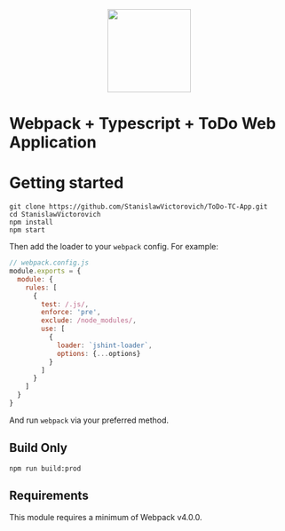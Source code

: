 <div align="center">
  <a href="https://github.com/StanislawVictorovich/ToDo-TC-App">
    <img width="150" height="150" src="https://mbtskoudsalg.com/images/checklist-3d-png-4.png">
  </a>
</div>

# Webpack + Typescript + ToDo Web Application

# Getting started

```
git clone https://github.com/StanislawVictorovich/ToDo-TC-App.git
cd StanislawVictorovich
npm install
npm start
```
Then add the loader to your `webpack` config. For example:

```js
// webpack.config.js
module.exports = {
  module: {
    rules: [
      {
        test: /.js/,
        enforce: 'pre',
        exclude: /node_modules/,
        use: [
          {
            loader: `jshint-loader`,
            options: {...options}
          }
        ]
      }
    ]
  }
}
```


And run `webpack` via your preferred method.

## Build Only
```
npm run build:prod
```
## Requirements

This module requires a minimum of Webpack v4.0.0.
